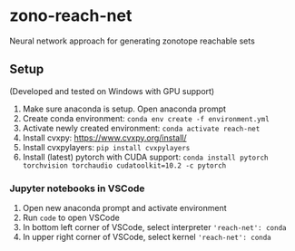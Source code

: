 # zono-reach-net
Neural network approach for generating zonotope reachable sets

## Setup
(Developed and tested on Windows with GPU support)
1. Make sure anaconda is setup. Open anaconda prompt
2. Create conda environment: `conda env create -f environment.yml`
3. Activate newly created environment: `conda activate reach-net`
4. Install cvxpy: https://www.cvxpy.org/install/
5. Install cvxpylayers: `pip install cvxpylayers`
6. Install (latest) pytorch with CUDA support: `conda install pytorch torchvision torchaudio cudatoolkit=10.2 -c pytorch`

### Jupyter notebooks in VSCode
1. Open new anaconda prompt and activate environment
2. Run `code` to open VSCode 
3. In bottom left corner of VSCode, select interpreter `'reach-net': conda`
4. In upper right corner of VSCode, select kernel `'reach-net': conda`
